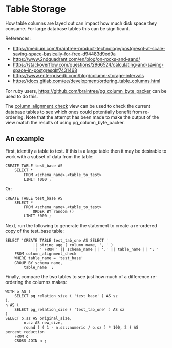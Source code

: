# Table Storage

How table columns are layed out can impact how much disk space they consume. For large database tables this can be significant.

References:
 * https://medium.com/braintree-product-technology/postgresql-at-scale-saving-space-basically-for-free-d94483d9ed9a
 * https://www.2ndquadrant.com/en/blog/on-rocks-and-sand/
 * https://stackoverflow.com/questions/2966524/calculating-and-saving-space-in-postgresql#7431468
 * https://www.enterprisedb.com/blog/column-storage-intervals
 * https://docs.gitlab.com/ee/development/ordering_table_columns.html

For ruby users, https://github.com/braintree/pg_column_byte_packer can be used to do this.

The [column_alignment_check](column_alignment_check.sql) view can be
used to check the current database tables to see which ones could
potentially benefit from re-ordering. Note that the attempt has been
made to make the output of the view match the results of using
pg_column_byte_packer.


## An example

First, identify a table to test. If this is a large table then it may be desirable to work with a subset of data from the table:

    CREATE TABLE test_base AS
        SELECT *
            FROM <schema_name>.<table_to_test>
            LIMIT !000 ;

Or:

    CREATE TABLE test_base AS
        SELECT *
            FROM <schema_name>.<table_to_test>
                ORDER BY random ()
            LIMIT !000 ;

Next, run the following to generate the statement to create a re-ordered copy of the test_base table:

    SELECT 'CREATE TABLE test_tab_one AS SELECT '
                || string_agg ( column_name, ', ' )
                || ' FROM ' || schema_name || '.' || table_name || '; '
        FROM column_alignment_check
        WHERE table_name = 'test_base'
        GROUP BY schema_name,
            table_name  ;

Finally, compare the two tables to see just how much of a difference re-ordering the columns makeș:

    WITH o AS (
        SELECT pg_relation_size ( 'test_base' ) AS sz
    ),
    n AS (
        SELECT pg_relation_size ( 'test_tab_one' ) AS sz
    )
    SELECT o.sz AS original_size,
            n.sz AS new_size,
            round ( ( 1 - n.sz::numeric / o.sz ) * 100, 2 ) AS percent_reduction
        FROM o
        CROSS JOIN n ;
